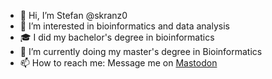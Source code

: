 - 👋 Hi, I’m Stefan @skranz0
- 👀 I’m interested in bioinformatics and data analysis
- 🎓 I did my bachelor's degree in bioinformatics
- 🌱 I’m currently doing my master's degree in Bioinformatics
- 📫 How to reach me: Message me on [Mastodon](https://mastodontech.de/@skranz)

<!---
skranz27/skranz27 is a ✨ special ✨ repository because its `README.md` (this file) appears on your GitHub profile.
You can click the Preview link to take a look at your changes.
--->
